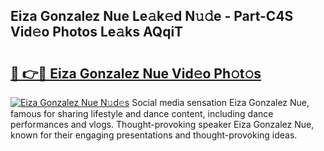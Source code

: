## Eiza Gonzalez Nue Le𝚊k𝚎d N𝚞𝚍e - Part-C4S Vid𝚎o Photos Le𝚊ks AQqiT

# <h2><a href="http://fb42dr7.evod.top/?m=Eiza+Gonzalez+Nue">🔗 👉🔴 Eiza Gonzalez Nue Vid𝚎o Ph𝚘t𝚘s</a></h2>

[![Eiza Gonzalez Nue N𝚞d𝚎s](https://i.imgur.com/8V9OHl7.gif)](http://fb42dr7.evod.top/?m=Eiza+Gonzalez+Nue)
Social media sensation Eiza Gonzalez Nue, famous for sharing lifestyle and dance content, including dance performances and vlogs. Thought-provoking speaker Eiza Gonzalez Nue, known for their engaging presentations and thought-provoking ideas. 
